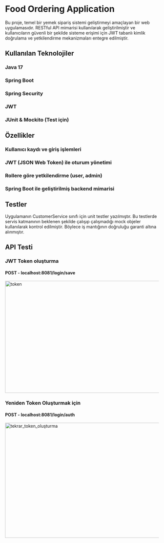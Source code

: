 # Food Ordering Application
Bu proje, temel bir yemek sipariş sistemi geliştirmeyi amaçlayan bir web uygulamasıdır. RESTful API mimarisi kullanılarak geliştirilmiştir ve kullanıcıların güvenli bir şekilde sisteme erişimi için JWT tabanlı kimlik doğrulama ve yetkilendirme mekanizmaları entegre edilmiştir.

## Kullanılan Teknolojiler
### Java 17
### Spring Boot
### Spring Security
### JWT
### JUnit & Mockito (Test için)

## Özellikler
### Kullanıcı kaydı ve giriş işlemleri
### JWT (JSON Web Token) ile oturum yönetimi
### Rollere göre yetkilendirme (user, admin)
### Spring Boot ile geliştirilmiş backend mimarisi

## Testler
Uygulamanın CustomerService sınıfı için unit testler yazılmıştır. Bu testlerde servis katmanının beklenen şekilde çalışıp 
çalışmadığı mock objeler kullanılarak kontrol edilmiştir. Böylece iş mantığının doğruluğu garanti altına alınmıştır.

## API Testi
### JWT Token oluşturma
#### POST - localhost:8081/login/save
<img width="630" height="367" alt="token" src="https://github.com/user-attachments/assets/c9deb39a-8c14-41af-b6c8-8246a8bb8102" />


### Yeniden Token Oluşturmak için
#### POST - localhost:8081/login/auth 
<img width="644" height="377" alt="tekrar_token_oluşturma" src="https://github.com/user-attachments/assets/6561b4b3-587f-4716-9ade-b7719eb146d5" />





